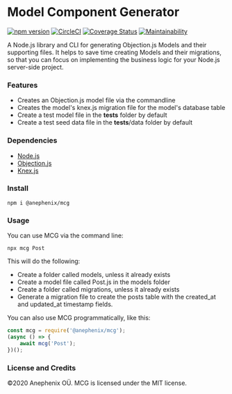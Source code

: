 # Model Component Generator

[![npm version](https://badge.fury.io/js/%40anephenix%2Fmcg.svg)](https://badge.fury.io/js/%40anephenix%2Fmcg) [![CircleCI](https://circleci.com/gh/anephenix/mcg.svg?style=shield)](https://circleci.com/gh/anephenix/mcg)
[![Coverage Status](https://coveralls.io/repos/github/anephenix/mcg/badge.svg?branch=master&version=1)](https://coveralls.io/github/anephenix/mcg?branch=master) [![Maintainability](https://api.codeclimate.com/v1/badges/3fabf6075ba1859d0b0e/maintainability)](https://codeclimate.com/github/anephenix/mcg/maintainability)

A Node.js library and CLI for generating Objection.js Models and their supporting files. It helps to save time creating Models and their migrations, so that you can focus on implementing the business logic for your Node.js server-side project.

### Features

-   Creates an Objection.js model file via the commandline
-   Creates the model's knex.js migration file for the model's database table
-   Create a test model file in the **tests** folder by default
-   Create a test seed data file in the **tests**/data folder by default

### Dependencies

-   [Node.js](https://nodejs.org)
-   [Objection.js](https://vincit.github.io/objection.js/)
-   [Knex.js](http://knexjs.org)

### Install

```shell
npm i @anephenix/mcg
```

### Usage

You can use MCG via the command line:

```shell
npx mcg Post
```

This will do the following:

-   Create a folder called models, unless it already exists
-   Create a model file called Post.js in the models folder
-   Create a folder called migrations, unless it already exists
-   Generate a migration file to create the posts table with the created_at and updated_at timestamp fields.

You can also use MCG programmatically, like this:

```javascript
const mcg = require('@anephenix/mcg');
(async () => {
	await mcg('Post');
})();
```

### License and Credits

&copy;2020 Anephenix OÜ. MCG is licensed under the MIT license.
